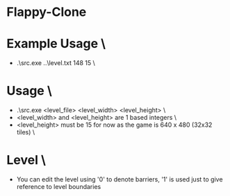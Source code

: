 # Flappy-Clone

# Example Usage \
  - .\src.exe ..\level.txt 148 15 \

# Usage \
  - .\src.exe <level_file> <level_width> <level_height> \
  - <level_width> and <level_height> are 1 based integers \
  - <level_height> must be 15 for now as the game is 640 x 480 (32x32 tiles) \

# Level \
  - You can edit the level using '0' to denote barriers, '1' is used just to give reference to level boundaries
